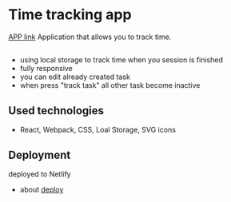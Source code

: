 # Time tracking app 
[APP link](https://time-tracking-app.netlify.com/)
Application that allows you to track time.

## 
- using local storage to track time when you session is finished
- fully responsive
- you can edit already created task
- when press "track task" all other task become inactive

## Used technologies
* React, Webpack, CSS, Loal Storage, SVG icons
## Deployment
deployed to Netlify
* about [deploy](https://app.netlify.com/)
